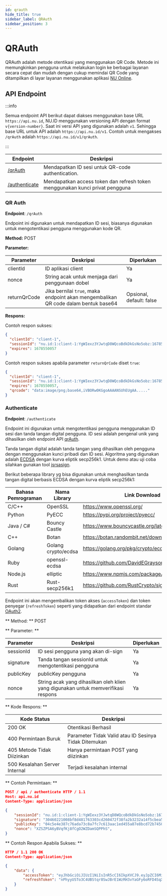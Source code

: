 ```yaml
---
id: qrauth
hide_title: true
sidebar_label: QRAuth
sidebar_position: 3
---
```


# QRAuth

QRAuth adalah metode otentikasi yang menggunakan QR Code. Metode ini memungkinkan pengguna untuk melakukan login ke berbagai layanan secara cepat dan mudah dengan cukup memindai QR Code yang ditampilkan di layar layanan menggunakan aplikasi [NU Online](https://app.nu.or.id/).

## API Endpoint

:::info

Semua endpoint API berikut dapat diakses menggunakan base URL `https://api.nu.id`, NU.ID menggunakan versioning API dengan format `v{version-number}`. Saat ini versi API yang digunakan adalah `v1`. Sehingga base URL untuk API adalah `https://api.nu.id/v1`. Contoh untuk mengakses `/qrAuth` adalah `https://api.nu.id/v1/qrAuth`.

:::

| Endpoint | Deskripsi |
| --- | --- |
| [/qrAuth](#/qr-auth) | Mendapatkan ID sesi untuk QR-code authentication. |
| [/authenticate](#authenticate) | Mendapatkan access token dan refresh token menggunakan kunci privat pengguna |

### QR Auth

**Endpoint**: `/qrAuth`

Endpoint ini digunakan untuk mendapatkan ID sesi, biasanya digunakan untuk mengotentikasi pengguna menggunakan kode QR.

**Method:** POST

**Parameter:**

| Parameter | Deskripsi | Diperlukan |
| --- | --- | --- |
| clientId | ID aplikasi client | Ya |
| nonce | String acak untuk menjaga dari penggunaan dobel | Ya |
| returnQrCode | Jika bernilai `true`, maka endpoint akan mengembalikan QR code dalam bentuk base64 | Opsional, default: false |

**Respons:**

Contoh respon sukses:

```json
{
  "clientId": "client-1",
  "sessionId": "nu.id:1:client-1:YgWIexz3YJwtqD8WQcoBdkDkGsNo5obz:1678550057",
  "expires": 1678550057
}
```

Contoh respon sukses apabila parameter `returnQrCode` diset `true`:

```json
{
  "clientId": "client-1",
  "sessionId": "nu.id:1:client-1:YgWIexz3YJwtqD8WQcoBdkDkGsNo5obz:1678550057",
  "expires": 1678550057,
  "qrcode": "data:image/png;base64,iVBORw0KGgoAAAANSUhEUgAA....."
}
```

### Authenticate

**Endpoint**: `/authenticate`

Endpoint ini digunakan untuk mengotentikasi pengguna menggunakan ID sesi dan tanda tangan digital pengguna.
ID sesi adalah pengenal unik yang dihasilkan oleh endpoint API [qrAuth](#qr-auth).

Tanda tangan digital adalah tanda tangan yang dihasilkan oleh pengguna dengan menggunakan kunci pribadi dan ID sesi. Algoritma yang digunakan adalah [ECDSA](https://en.wikipedia.org/wiki/Elliptic_Curve_Digital_Signature_Algorithm) dengan kurva eliptik secp256k1. Untuk demo atau uji coba silahkan gunakan tool [jsrsasign](http://kjur.github.io/jsrsasign/sample/sample-ecdsa.html).

Berikut beberapa library yg bisa digunakan untuk menghasilkan tanda tangan digital berbasis ECDSA dengan kurva eliptik secp256k1:

| Bahasa Pemrograman | Nama Library | Link Download |
| --- | --- | --- |
| C/C++ | OpenSSL | https://www.openssl.org/ |
| Python | PyECC | https://pypi.org/project/pyecc/ |
| Java / C# | Bouncy Castle | https://www.bouncycastle.org/latest_releases.html |
| C++ | Botan | https://botan.randombit.net/download.html |
| Golang | Golang crypto/ecdsa | https://golang.org/pkg/crypto/ecdsa/ |
| Ruby | openssl-ecdsa | https://github.com/DavidEGrayson/ruby_ecdsa |
| Node.js | elliptic | https://www.npmjs.com/package/elliptic |
| Rust | Rust-secp256k1 | https://github.com/RustCrypto/signatures |

Endpoint ini akan mengembalikan token akses (`accessToken`) dan token penyegar (`refreshToken`) seperti yang didapatkan dari endpoint standar [OAuth2](https://tools.ietf.org/html/rfc6749#section-4.1.4).

** Method: ** POST

** Parameter: **

| Parameter | Deskripsi | Diperlukan |
| --- | --- | --- |
| sessionId | ID sesi pengguna yang akan di-sign | Ya |
| signature | Tanda tangan sessionId untuk mengotentikasi pengguna | Ya |
| publicKey | publicKey pengguna | Ya |
| nonce | String acak yang dihasilkan oleh klien yang digunakan untuk memverifikasi respons | Ya |

** Kode Respons: **

| Kode Status | Deskripsi |
| --- | --- |
| 200 OK | Otentikasi Berhasil |
| 400 Permintaan Buruk | Parameter Tidak Valid atau ID Sesinya Tidak Ditemukan |
| 405 Metode Tidak Diizinkan | Hanya permintaan POST yang diizinkan |
| 500 Kesalahan Server Internal | Terjadi kesalahan internal |

** Contoh Permintaan: **

```json
POST / api / authenticate HTTP / 1.1
Host: api.nu.id
Content-Type: application/json

{
    "sessionId": "nu.id:1:client-1:YgWIexz3YJwtqD8WQcoBdkDkGsNo5obz:1678550057",
    "signature": "30460221008bf8d481763303cd260472f38fa2b3232a14f5cbea5414c54d42e8cc868a4c1b022100b5d7b8d09413649f5adf494c30488f7c0bf97b20de4f32c9065ae20f023fe50d",
    "publicKey": "04c5e4e387c76ada73c8a7fc7c613aac1ed455a87e8bcd72b74506d3ad8dcef0c06a644449be6d7e529cc6b4f2abe2be65c5197aa40464756e78e3da78f2bb82a8",
    "nonce": "XZSZPSA6yBVqfKj8fCgO2WZDamSQPPhS",
}
```

** Contoh Respon Apabila Sukses: **

```json
HTTP / 1.1 200 OK
Content-Type: application/json

{
    "data": {
        "accessToken": "eyJhbGciOiJIUzI1NiIsInR5cCI6IkpXVCJ9.eyJpZCI6MiwibmFtZSI6ImFiYyIsImVtYWlsIjoiYWJjQGV4YW1wbGUuY29tIiwiaWF0IjoxNTE2MjM5MDIyfQ.zT8XV1DfUW9uUjwWcJ9sJxjyR40A1XHyxdKbPtLIFRE",
        "refreshToken": "nPhyyUSTo3C4UBStqr8SwJBrE1WzRH3vYaGFy6oRFD4SqXFXXI9nczjNKTL3lxZ3E1mBXEEtoSumMtT6m7LTJQJfYrgjtnm0OOo0DMpztB0THjTQE7AUJmQGTvQv3UcS6keJwxZRhufJTyQl5cNWtkUy7IFvYzH6lJvR0DrU"
    }
}
```



